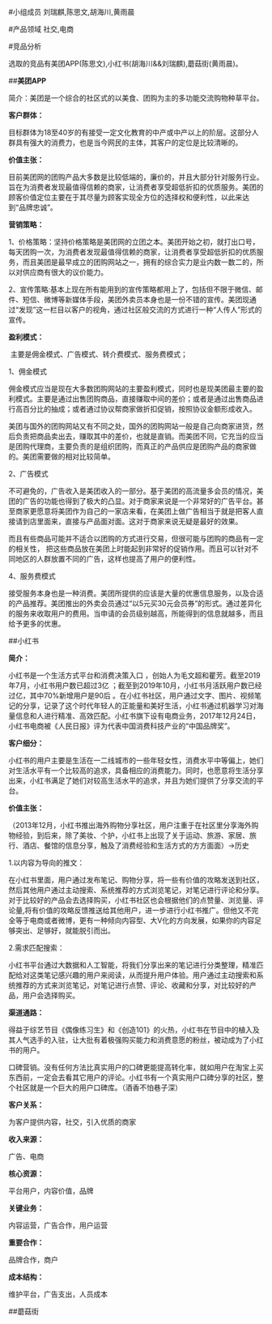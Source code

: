 #小组成员
刘瑞麒,陈思文,胡海川,黄雨晨

#产品领域
社交,电商

#竞品分析

选取的竞品有美团APP(陈思文),小红书(胡海川&&刘瑞麒),蘑菇街(黄雨晨)。

##**美团APP**

简介：美团是一个综合的社区式的以美食、团购为主的多功能交流购物种草平台。

**客户群体：**

​	目标群体为18至40岁的有接受一定文化教育的中产或中产以上的阶层。这部分人群具有强大的消费力，也是当今网民的主体，其客户的定位是比较清晰的。

**价值主张：**

​	目前美团网的团购产品大多数是比较低端的，廉价的，并且大部分针对服务行业。旨在为消费者发现最值得信赖的商家，让消费者享受超低折扣的优质服务。美团的顾客价值定位主要在于其尽量为顾客实现全方位的选择权和便利性，以此来达到“品牌忠诚”。

**营销策略：**

1、价格策略：坚持价格策略是美团网的立团之本。美团开始之初，就打出口号，每天团购一次，为消费者发现最值得信赖的商家，让消费者享受超低折扣的优质服务，而且美团是最早成立的团购网站之一，拥有的综合实力是业内数一数二的，所以对供应商有很大的议价能力。

2、宣传策略:基本上现在所有能用到的宣传策略都用上了，包括但不限于微信、邮件、短信、微博等新媒体手段，美团外卖员本身也是一份不错的宣传。美团现通过“发现”这一栏目以客户的视角，通过社区般交流的方式进行一种“人传人”形式的宣传。

**盈利模式：**

​	主要是佣金模式、广告模式、转介费模式、服务费模式；

1、佣金模式

佣金模式应当是现在大多数团购网站的主要盈利模式，同时也是现美团最主要的盈利模式。主要是通过出售团购商品，直接赚取中间的差价；或者是通过出售商品进行高百分比的抽成；或者通过协议帮商家做折扣促销，按照协议金额形成收入。

美团与国外的团购网站又有不同之处，国外的团购网站一般是自己向商家进货，然后负责把商品卖出去，赚取其中的差价，也就是直销。而美团不同，它充当的应当是团购代理商，主要负责的是组织团购，而真正的产品供应是团购产品的商家做的。美团需要做的相对比较简单。

2、广告模式

不可避免的，广告收入是美团收入的一部分。基于美团的高流量多会员的情况，美团的广告的功能也得到了极大的凸显。对于商家来说是一个非常好的广告平台。甚至商家更愿意将美团作为自己的一家店来看，在美团上做广告相当于就是把客人直接请到店里面来，直接与产品面对面。这对于商家来说无疑是最好的效果。

而且有些商品可能并不适合以团购的方式进行交易，但很可能与团购的商品有一定的相关性， 把这些商品放在美团上时能起到非常好的促销作用。而且可以针对不同地区的人群放置不同的广告，这样也提高了用户的便利性。

4、服务费模式

接受服务本身也是一种消费。美团所提供的应该是大量的优惠信息服务，以及合适的产品推荐。美团推出的外卖会员通过“以5元买30元会员券”的形式。通过差异化的服务来收取用户的费用。当申请的会员级别越高，所能得到的信息就越多，而且给予更多的优惠。

##小红书

**简介：**

小红书是一个生活方式平台和消费决策入口 ，创始人为毛文超和瞿芳。截至2019年7月，小红书用户数已超过3亿 ；截至到2019年10月，小红书月活跃用户数已经过亿，其中70%新增用户是90后 。在小红书社区，用户通过文字、图片、视频笔记的分享，记录了这个时代年轻人的正能量和美好生活，小红书通过机器学习对海量信息和人进行精准、高效匹配。小红书旗下设有电商业务，2017年12月24日，小红书电商被《人民日报》评为代表中国消费科技产业的“中国品牌奖”。

**客户细分：**

小红书的用户主要是生活在一二线城市的一些年轻女性，消费水平中等偏上，她们对生活水平有一个比较高的追求，具备相应的消费能力。同时，也愿意将生活分享出来，小红书满足了她们对较高生活水平的追求，并且为她们提供了分享交流的平台。

**价值主张：**

（2013年12月，小红书推出海外购物分享社区，用户注重于在社区里分享海外购物经验，到后来，除了美妆、个护，小红书上出现了关于运动、旅游、家居、旅行、酒店、餐馆的信息分享，触及了消费经验和生活方式的方方面面）->历史

1.以内容为导向的推文：

在小红书里面，用户通过发布笔记、购物分享，将一些有价值的攻略发送到社区，然后其他用户通过主动搜索、系统推荐的方式浏览笔记，对笔记进行评论和分享。对于比较好的产品会去选择购买，小红书社区也会根据他们的点赞量、浏览量、评论量,将有价值的攻略反馈推送给其他用户，进一步进行小红书推广。但他又不完全等于电商或者微博，更有一种倾向内容型、大V化的方向发展，如果你的内容足够突出、足够好，就能脱引而出。

2.需求匹配搜索：

小红书平台通过大数据和人工智能，将我们分享出来的笔记进行分类整理，精准匹配给对这类笔记感兴趣的用户来阅读，从而提升用户体验。用户通过主动搜索和系统推荐的方式来浏览笔记，对笔记进行点赞、评论、收藏和分享，对比较好的产品，用户会选择购买。

**渠道通路：**

得益于综艺节目《偶像练习生》和《创造101》的火热，小红书在节目中的植入及其人气选手的入驻，让大批有着极强购买能力和消费意愿的粉丝，被动成为了小红书的用户。

口碑营销。没有任何方法比真实用户的口碑更能提高转化率，就如用户在淘宝上买东西前，一定会去看其它用户的评论。小红书有一个真实用户口碑分享的社区，整个社区就是一个巨大的用户口碑库。（酒香不怕巷子深）

**客户关系：**

为客户提供内容，社交，引入优质的商家

**收入来源：**

广告、电商

**核心资源：**

平台用户，内容价值，品牌

**关键业务：**

内容运营，广告合作，用户运营

**重要合作：**

品牌合作，商户

**成本结构：**

维护平台，广告支出，人员成本


##蘑菇街

